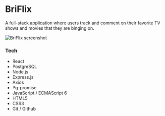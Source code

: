 # BriFlix
A full-stack application where users track and comment on their favorite TV shows and movies that they are binging on.



![BriFlix screenshot](https://www.bricoded.com/static/media/BriFlix.5ea622bd.png)

### Tech
+ React
+ PostgreSQL 
+ Node.js 
+ Express.js 
+ Axios 
+ Pg-promise 
+ JavaScript / ECMAScript 6
+ HTML5
+ CSS3
+ Git / Github


